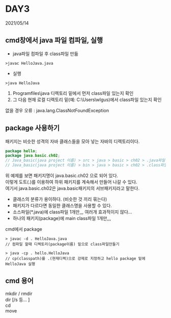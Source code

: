 # DAY3
2021/05/14

## cmd창에서 java 파일 컴파일, 실행

- java파일 컴파일 후 class파일 만듦
```
>javac HelloJava.java
```

- 실행
```
>java HelloJava
```
1. Programfiles\java 디렉토리 밑에서 먼저 class파일 있는지 확인
2. 그 다음 현재 로컬 디렉토리 밑(예: C:\Users\wlgus)에서 class파일 있는지 확인

없을 경우 오류 : java.lang.ClassNotFoundException


## package 사용하기
패키지는 비슷한 성격의 자바 클래스들을 모아 넣는 자바의 디렉토리이다.
```java
package hello;
package java.basic.ch02;
// Java_basic(java project 이름) > src > java > basic > ch02 > .java파일
// Java_basic(java project 이름) > bin > java > basic > ch02 > .class파일
```
위 예제를 보면 패키지명이 java.basic.ch02 으로 되어 있다.  
이렇게 도트(.)를 이용하여 하위 패키지를 계속해서 만들어 나갈 수 있다.   
여기서 java.basic.ch02은 java.basic패키지의 서브패키지라고 말한다.

- 클래스의 분류가 용이하다. (비슷한 것 끼리 묶는다)
- 패키지가 다르다면 동일한 클래스명을 사용할 수 있다.
- 소스파일(*.java)에 class파일 1개만,,, 여러개 효과적이지 않다...
- 하나의 패키지(package)에 main class파일 1개만,,,

  
cmd에서 package
```
> javac -d . HelloJava.java
// 컴파일 할때 디렉토리(package이름) 밑으로 class파일만들기

> java -cp . hello.HelloJava
// cp(classpath)를 .(현재디렉)으로 강제로 지정하고 hello package 밑에 HelloJava 실행
```


## cmd 용어
mkdir / rmdir  
dir [/s  등... ]  
cd  
move  

